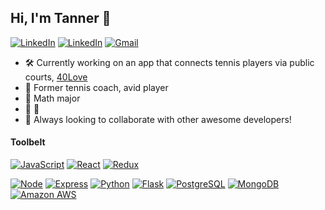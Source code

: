 ## Hi, I'm Tanner 👋

<a href="https://www.linkedin.com/in/tannman/"><img src="https://img.shields.io/badge/-LinkedIn-0A66C2?&style=for-the-badge&logo=LinkedIn&logoColor=white" alt="LinkedIn" /></a>
<a href="https://angel.co/u/tanner-schmutte"><img src="https://img.shields.io/badge/-AngelList-000000?&style=for-the-badge&logo=AngelList&logoColor=white" alt="LinkedIn" /></a>
<a href="mailto:tannerschmutte@gmail.com?subject=GitHub"><img src="https://img.shields.io/badge/gmail-%23D14836.svg?&style=for-the-badge&logo=gmail&logoColor=white" alt="Gmail"/></a>


- 🛠  Currently working on an app that connects tennis players via public courts, [40Love](https://github.com/tanner-schmutte/40Love)
- 🎾  Former tennis coach, avid player
- 🧮  Math major
- 🌽 🍺
- 🤝  Always looking to collaborate with other awesome developers!

#### Toolbelt


<a href="https://www.javascript.com/"><img alt="JavaScript" src="https://img.shields.io/badge/-JavaScript-F7DF1E?style=flat-square&logo=JavaScript&logoColor=black" /></a>
<a href="https://reactjs.org/"><img alt="React" src="https://img.shields.io/badge/-React-61DAFB?style=flat-square&logo=react&logoColor=black" /></a>
<a href="https://redux.js.org/"><img alt="Redux" src="https://img.shields.io/badge/-Redux-764ABC?style=flat-square&logo=Redux&logoColor=white" /></a>

<a href="https://www.nodejs.org/"><img alt="Node" src="https://img.shields.io/badge/-Node.js-339933?style=flat-square&logo=Node.js&logoColor=white&" /></a>
<a href="https://www.https://expressjs.com/"><img alt="Express" src="https://img.shields.io/badge/-Express-000000?style=flat-square&logo=Express&logoColor=white&" /></a>
<a href="https://www.python.org/"><img alt="Python" src="https://img.shields.io/badge/-Python-3776AB?style=flat-square&logo=Python&logoColor=white&" /></a>
<a href="https://flask.palletsprojects.com/en/1.1.x/"><img alt="Flask" src="https://img.shields.io/badge/-Flask-000000?style=flat-square&logo=Flask&logoColor=white" /></a>
<a href="https://www.postgresql.org/"><img alt="PostgreSQL" src="https://img.shields.io/badge/-PostgreSQL-336791?style=flat-square&logo=PostgreSQL&logoColor=white" /></a>
<a href="https://www.mongodb.com/"><img alt="MongoDB" src="https://img.shields.io/badge/-MongoDB-47A248?style=flat-square&logo=MongoDB&logoColor=white&" /></a>
<a href="https://aws.amazon.com/"><img alt="Amazon AWS" src="https://img.shields.io/badge/-Amazon%20AWS-232F3E?style=flat-square&logo=Amazon%20AWS&logoColor=white" /></a>
